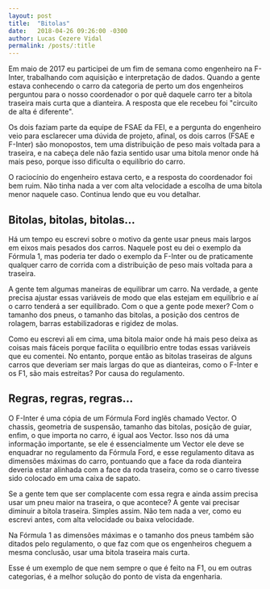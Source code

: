 ```yaml
---
layout: post
title:  "Bitolas"
date:   2018-04-26 09:26:00 -0300
author: Lucas Cezere Vidal
permalink: /posts/:title
---
```

Em maio de 2017 eu participei de um fim de semana como engenheiro na F-Inter, trabalhando com aquisição e interpretação de dados. Quando a gente estava conhecendo o carro da categoria de perto um dos engenheiros perguntou para o nosso coordenador o por quê daquele carro ter a bitola traseira mais curta que a dianteira. A resposta que ele recebeu foi "circuito de alta é diferente".

Os dois faziam parte da equipe de FSAE da FEI, e a pergunta do engenheiro veio para esclarecer uma dúvida de projeto, afinal, os dois carros (FSAE e F-Inter) são monopostos, tem uma distribuição de peso mais voltada para a traseira, e na cabeça dele não fazia sentido usar uma bitola menor onde há mais peso, porque isso dificulta o equilíbrio do carro.

O raciocínio do engenheiro estava certo, e a resposta do coordenador foi bem ruim. Não tinha nada a ver com alta velocidade a escolha de uma bitola menor naquele caso. Continua lendo que eu vou detalhar.

## Bitolas, bitolas, bitolas...

Há um tempo eu escrevi sobre o motivo da gente usar pneus mais largos em eixos mais pesados dos carros. Naquele post eu dei o exemplo da Fórmula 1, mas poderia ter dado o exemplo da F-Inter ou de praticamente qualquer carro de corrida com a distribuição de peso mais voltada para a traseira.

A gente tem algumas maneiras de equilibrar um carro. Na verdade, a gente precisa ajustar essas variáveis de modo que elas estejam em equilíbrio e aí o carro tenderá a ser equilibrado. Com o que a gente pode mexer? Com o tamanho dos pneus, o tamanho das bitolas, a posição dos centros de rolagem, barras estabilizadoras e rigidez de molas.

Como eu escrevi ali em cima, uma bitola maior onde há mais peso deixa as coisas mais fáceis porque facilita o equilíbrio entre todas essas variáveis que eu comentei. No entanto, porque então as bitolas traseiras de alguns carros que deveriam ser mais largas do que as dianteiras, como o F-Inter e os F1, são mais estreitas? Por causa do regulamento.

## Regras, regras, regras...

O F-Inter é uma cópia de um Fórmula Ford inglês chamado Vector. O chassis, geometria de suspensão, tamanho das bitolas, posição de guiar, enfim, o que importa no carro, é igual aos Vector. Isso nos dá uma informação importante, se ele é essencialmente um Vector ele deve se enquadrar no regulamento da Fórmula Ford, e esse regulamento ditava as dimensões máximas do carro, pontuando que a face da roda dianteira deveria estar alinhada com a face da roda traseira, como se o carro tivesse sido colocado em uma caixa de sapato.

Se a gente tem que ser complacente com essa regra e ainda assim precisa usar um pneu maior na traseira, o que acontece? A gente vai precisar diminuir a bitola traseira. Simples assim. Não tem nada a ver, como eu escrevi antes, com alta velocidade ou baixa velocidade.

Na Fórmula 1 as dimensões máximas e o tamanho dos pneus também são ditados pelo regulamento, o que faz com que os engenheiros cheguem a mesma conclusão, usar uma bitola traseira mais curta.

Esse é um exemplo de que nem sempre o que é feito na F1, ou em outras categorias, é a melhor solução do ponto de vista da engenharia.
